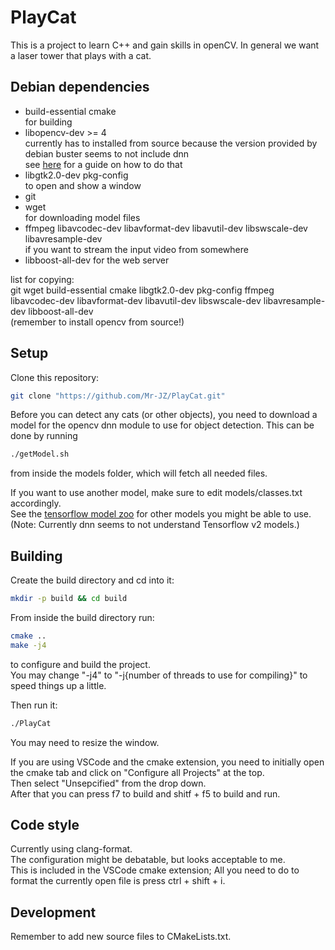 # PlayCat

This is a project to learn C++ and gain skills in openCV. In general we want a laser tower that plays with a cat.

## Debian dependencies

- build-essential cmake  
  for building
- libopencv-dev >= 4  
  currently has to installed from source because the version provided by debian buster seems to not include dnn  
  see [here](https://docs.opencv.org/master/d7/d9f/tutorial_linux_install.html) for a guide on how to do that
- libgtk2.0-dev pkg-config  
  to open and show a window
- git
- wget  
  for downloading model files
- ffmpeg libavcodec-dev libavformat-dev libavutil-dev libswscale-dev libavresample-dev  
  if you want to stream the input video from somewhere
- libboost-all-dev
  for the web server

list for copying:  
git wget build-essential cmake libgtk2.0-dev pkg-config ffmpeg libavcodec-dev libavformat-dev libavutil-dev libswscale-dev libavresample-dev libboost-all-dev  
(remember to install opencv from source!)

## Setup

Clone this repository:

```bash
git clone "https://github.com/Mr-JZ/PlayCat.git"
```

Before you can detect any cats (or other objects),
you need to download a model for the opencv dnn module
to use for object detection.
This can be done by running

```bash
./getModel.sh
```

from inside the models folder, which will fetch all needed files.

If you want to use another model, make sure to edit
models/classes.txt accordingly.  
See the [tensorflow model zoo](https://github.com/tensorflow/models/blob/master/research/object_detection/g3doc/tf1_detection_zoo.md) for other models you might be able to use.  
(Note: Currently dnn seems to not understand Tensorflow v2 models.)

## Building

Create the build directory and cd into it:

```bash
mkdir -p build && cd build
```

From inside the build directory run:

```bash
cmake ..
make -j4
```

to configure and build the project.  
You may change "-j4" to "-j{number of threads to use for compiling}"
to speed things up a little.

Then run it:

```bash
./PlayCat
```

You may need to resize the window.

If you are using VSCode and the cmake extension, you need to initially open the cmake tab and click on "Configure all Projects" at the top.  
Then select "Unsepcified" from the drop down.  
After that you can press f7 to build and shitf + f5 to build and run.

## Code style

Currently using clang-format.  
The configuration might be debatable, but looks acceptable to me.  
This is included in the VSCode cmake extension; All you need to do to format the currently open file is press ctrl + shift + i.

## Development

Remember to add new source files to CMakeLists.txt.
